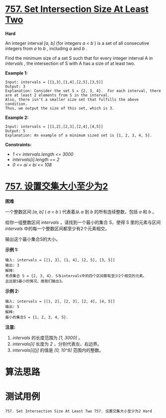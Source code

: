 # [757. Set Intersection Size At Least Two][enTitle]

**Hard**

An integer interval  *[a, b]*  (for integers  *a < b* ) is a set of all consecutive integers from  *a*  to  *b* , including  *a*  and  *b* .

Find the minimum size of a set S such that for every integer interval A in  *intervals* , the intersection of S with A has a size of at least two.



**Example 1:** 

```
Input: intervals = [[1,3],[1,4],[2,5],[3,5]]
Output: 3
Explanation: Consider the set S = {2, 3, 4}.  For each interval, there are at least 2 elements from S in the interval.
Also, there isn't a smaller size set that fulfills the above condition.
Thus, we output the size of this set, which is 3.

```

**Example 2:** 

```
Input: intervals = [[1,2],[2,3],[2,4],[4,5]]
Output: 5
Explanation: An example of a minimum sized set is {1, 2, 3, 4, 5}.

```



**Constraints:** 

-  *1 <= intervals.length <= 3000*  
-  *intervals[i].length == 2*  
-  *0 <= ai < bi <= 108* 


# [757. 设置交集大小至少为2][cnTitle]

**困难**

一个整数区间  *[a, b]*  (  *a < b*  ) 代表着从  *a*  到  *b*  的所有连续整数，包括  *a*  和  *b* 。

给你一组整数区间 *intervals* ，请找到一个最小的集合 S，使得 S 里的元素与区间 *intervals* 中的每一个整数区间都至少有2个元素相交。

输出这个最小集合S的大小。

**示例 1:** 

```
输入: intervals = [[1, 3], [1, 4], [2, 5], [3, 5]]
输出: 3
解释:
考虑集合 S = {2, 3, 4}. S与intervals中的四个区间都有至少2个相交的元素。
且这是S最小的情况，故我们输出3。

```

**示例 2:** 

```
输入: intervals = [[1, 2], [2, 3], [2, 4], [4, 5]]
输出: 5
解释:
最小的集合S = {1, 2, 3, 4, 5}.

```

**注意:** 

1.  *intervals*  的长度范围为 *[1, 3000]* 。 
2.  *intervals[i]*  长度为  *2* ，分别代表左、右边界。 
3.  *intervals[i][j]*  的值是  *[0, 10^8]* 范围内的整数。




# 算法思路

# 测试用例
```
757. Set Intersection Size At Least Two 757. 设置交集大小至少为2 Hard
```

[enTitle]: https://leetcode.com/problems/set-intersection-size-at-least-two/
[cnTitle]: https://leetcode-cn.com/problems/set-intersection-size-at-least-two/
